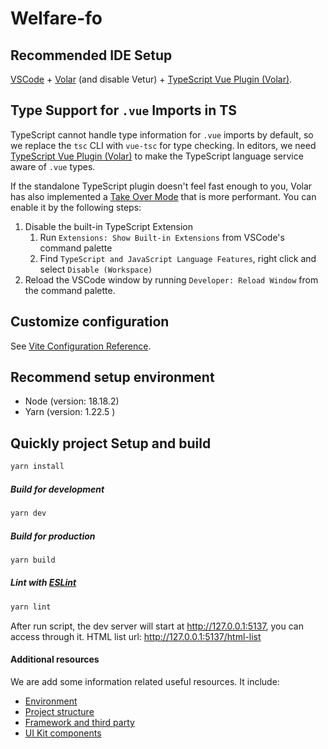 # Welfare-fo

## Recommended IDE Setup

[VSCode](https://code.visualstudio.com/) + [Volar](https://marketplace.visualstudio.com/items?itemName=Vue.volar) (and disable Vetur) + [TypeScript Vue Plugin (Volar)](https://marketplace.visualstudio.com/items?itemName=Vue.vscode-typescript-vue-plugin).

## Type Support for `.vue` Imports in TS

TypeScript cannot handle type information for `.vue` imports by default, so we replace the `tsc` CLI with `vue-tsc` for type checking. In editors, we need [TypeScript Vue Plugin (Volar)](https://marketplace.visualstudio.com/items?itemName=Vue.vscode-typescript-vue-plugin) to make the TypeScript language service aware of `.vue` types.

If the standalone TypeScript plugin doesn't feel fast enough to you, Volar has also implemented a [Take Over Mode](https://github.com/johnsoncodehk/volar/discussions/471#discussioncomment-1361669) that is more performant. You can enable it by the following steps:

1. Disable the built-in TypeScript Extension
   1. Run `Extensions: Show Built-in Extensions` from VSCode's command palette
   2. Find `TypeScript and JavaScript Language Features`, right click and select `Disable (Workspace)`
2. Reload the VSCode window by running `Developer: Reload Window` from the command palette.

## Customize configuration

See [Vite Configuration Reference](https://vitejs.dev/config/).

## Recommend setup environment

- Node (version: 18.18.2)
- Yarn (version: 1.22.5 )

## Quickly project Setup and build

```sh
yarn install
```

##### Build for development

```sh
yarn dev
```

##### Build for production

```sh
yarn build
```

##### Lint with [ESLint](https://eslint.org/)

```sh
yarn lint
```

After run script, the dev server will start at http://127.0.0.1:5137, you can access through it.
HTML list url: http://127.0.0.1:5137/html-list

#### Additional resources

We are add some information related useful resources. It include:

- [Environment](./docs/environment.md)
- [Project structure](./docs/project-structure.md)
- [Framework and third party](./docs/third-party.md)
- [UI Kit components](./docs/ui-kit/README.md)
